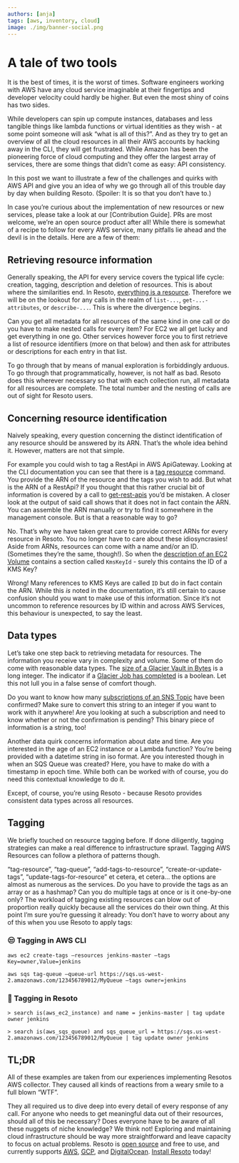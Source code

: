 ```yaml
---
authors: [anja]
tags: [aws, inventory, cloud]
image: ./img/banner-social.png
---
```


# A tale of two tools

It is the best of times, it is the worst of times. Software engineers working with AWS have any cloud service imaginable at their fingertips and developer velocity could hardly be higher. But even the most shiny of coins has two sides.

While developers can spin up compute instances, databases and less tangible things like lambda functions or virtual identities as they wish - at some point someone will ask “what is all of this?”. And as they try to get an overview of all the cloud resources in all their AWS accounts by hacking away in the CLI, they will get frustrated. While Amazon has been the pioneering force of cloud computing and they offer the largest array of services, there are some things that didn’t come as easy: API consistency.

In this post we want to illustrate a few of the challenges and quirks with AWS API and give you an idea of why we go through all of this trouble day by day when building Resoto. (Spoiler: It is so that you don’t have to.)

In case you’re curious about the implementation of new resources or new services, please take a look at our [Contribution Guide]. PRs are most welcome, we’re an open source product after all! While there is somewhat of a recipe to follow for every AWS service, many pitfalls lie ahead and the devil is in the details. Here are a few of them:

## Retrieving resource information

Generally speaking, the API for every service covers the typical life cycle: creation, tagging, description and deletion of resources. This is about where the similarities end. In Resoto, [everything is a resource](../09-22-cloud-resources-they-have-a-lot-in-common/index.md). Therefore we will be on the lookout for any calls in the realm of `list-...`, `get-...-attributes`, or `describe-...`. This is where the divergence begins.

Can you get all metadata for all resources of the same kind in one call or do you have to make nested calls for every item? For EC2 we all get lucky and get everything in one go. Other services however force you to first retrieve a list of resource identifiers (more on that below) and then ask for attributes or descriptions for each entry in that list.

To go through that by means of manual exploration is forbiddingly arduous. To go through that programmatically, however, is not half as bad. Resoto does this wherever necessary so that with each collection run, all metadata for all resources are complete. The total number and the nesting of calls are out of sight for Resoto users.

## Concerning resource identification

Naively speaking, every question concerning the distinct identification of any resource should be answered by its ARN. That’s the whole idea behind it. However, matters are not that simple.

For example you could wish to tag a RestApi in AWS ApiGateway. Looking at the CLI documentation you can see that there is a [tag resource](https://awscli.amazonaws.com/v2/documentation/api/latest/reference/apigateway/tag-resource.html) command. You provide the ARN of the resource and the tags you wish to add. But what is the ARN of a RestApi? If you thought that this rather crucial bit of information is covered by a call to [get-rest-apis](https://awscli.amazonaws.com/v2/documentation/api/latest/reference/apigateway/get-rest-apis.html#output) you’d be mistaken. A closer look at the output of said call shows that it does not in fact contain the ARN. You can assemble the ARN manually or try to find it somewhere in the management console. But is that a reasonable way to go?

No. That’s why we have taken great care to provide correct ARNs for every resource in Resoto. You no longer have to care about these idiosyncrasies! Aside from ARNs, resources can come with a name and/or an ID. (Sometimes they’re the same, though!). So when the [description of an EC2 Volume](https://awscli.amazonaws.com/v2/documentation/api/latest/reference/ec2/describe-volumes.html#output) contains a section called `KmsKeyId` - surely this contains the ID of a KMS Key?

Wrong! Many references to KMS Keys are called `ID` but do in fact contain the ARN. While this _is_ noted in the documentation, it’s still certain to cause confusion should you want to make use of this information. Since it’s not uncommon to reference resources by ID within and across AWS Services, this behaviour is unexpected, to say the least.

## Data types

Let’s take one step back to retrieving metadata for resources. The information you receive vary in complexity and volume. Some of them do come with reasonable data types. The [size of a Glacier Vault in Bytes](https://awscli.amazonaws.com/v2/documentation/api/latest/reference/glacier/describe-vault.html#output) is a long integer. The indicator if a [Glacier Job has completed](https://awscli.amazonaws.com/v2/documentation/api/latest/reference/glacier/describe-job.html#output) is a boolean. Let this not lull you in a false sense of comfort though.

Do you want to know how many [subscriptions of an SNS Topic](https://awscli.amazonaws.com/v2/documentation/api/latest/reference/sns/get-topic-attributes.html#output) have been confirmed? Make sure to convert this string to an integer if you want to work with it anywhere! Are you looking at such a subscription and need to know whether or not the confirmation is pending? This binary piece of information is a string, too!

Another data quirk concerns information about date and time. Are you interested in the age of an EC2 instance or a Lambda function? You’re being provided with a datetime string in iso format. Are you interested though in when an SQS Queue was created? Here, you have to make do with a timestamp in epoch time. While both can be worked with of course, you do need this contextual knowledge to do it.

Except, of course, you’re using Resoto - because Resoto provides consistent data types across all resources.

## Tagging

We briefly touched on resource tagging before. If done diligently, tagging strategies can make a real difference to infrastructure sprawl. Tagging AWS Resources can follow a plethora of patterns though.

“tag-resource”, “tag-queue”, “add-tags-to-resource”, “create-or-update-tags”, “update-tags-for-resource” et cetera, et cetera… the options are almost as numerous as the services. Do you have to provide the tags as an array or as a hashmap? Can you do multiple tags at once or is it one-by-one only? The workload of tagging existing resources can blow out of proportion really quickly because all the services do their own thing. At this point I’m sure you’re guessing it already: You don’t have to worry about any of this when you use Resoto to apply tags:

### 😒 Tagging in AWS CLI

```
aws ec2 create-tags –resources jenkins-master –tags Key=owner,Value=jenkins
```

```
aws sqs tag-queue –queue-url https://sqs.us-west-2.amazonaws.com/123456789012/MyQueue –tags owner=jenkins
```

### 💜 Tagging in Resoto

```
> search is(aws_ec2_instance) and name = jenkins-master | tag update owner jenkins
```

```
> search is(aws_sqs_queue) and sqs_queue_url = https://sqs.us-west-2.amazonaws.com/123456789012/MyQueue | tag update owner jenkins
```

## TL;DR

All of these examples are taken from our experiences implementing Resotos AWS collector. They caused all kinds of reactions from a weary smile to a full blown “WTF”.

They all required us to dive deep into every detail of every response of any call. For anyone who needs to get meaningful data out of their resources, should all of this be necessary? Does everyone have to be aware of all these nuggets of niche knowledge? We think not! Exploring and maintaining cloud infrastructure should be way more straightforward and leave capacity to focus on actual problems. Resoto is [open source](https://github.com/someengineering/resoto/blob/main/LICENSE) and free to use, and currently supports [<abbr title="Amazon Web Services">AWS</abbr>](/docs/getting-started/configure-cloud-provider-access/aws), [<abbr title="Google Cloud Platform">GCP</abbr>](/docs/getting-started/configure-cloud-provider-access/gcp), and [DigitalOcean](/docs/getting-started/configure-cloud-provider-access/digitalocean). [Install Resoto](/docs/getting-started/install-resoto) today!
